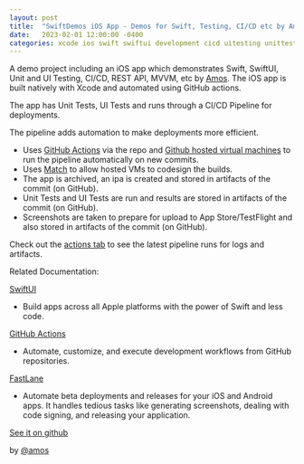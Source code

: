 ```yaml
---
layout: post
title:  "SwiftDemos iOS App - Demos for Swift, Testing, CI/CD etc by Amos"
date:   2023-02-01 12:00:00 -0400
categories: xcode ios swift swiftui development cicd uitesting unittesting
---
```


A demo project including an iOS app which demonstrates Swift, SwiftUI, Unit and UI Testing, CI/CD, REST API, MVVM, etc by [Amos](https://github.com/amostodman). The iOS app is built natively with Xcode and automated using GitHub actions.

The app has Unit Tests, UI Tests and runs through a CI/CD Pipeline for deployments.

The pipeline adds automation to make deployments more efficient.
- Uses [GitHub Actions](https://docs.github.com/en/actions) via the repo and [Github hosted virtual machines](https://docs.github.com/en/actions/using-github-hosted-runners/about-github-hosted-runners) to run the pipeline automatically on new commits.
- Uses [Match](https://docs.fastlane.tools/actions/match/) to allow hosted VMs to codesign the builds.
- The app is archived, an ipa is created and stored in artifacts of the commit (on GitHub).
- Unit Tests and UI Tests are run and results are stored in artifacts of the commit (on GitHub).
- Screenshots are taken to prepare for upload to App Store/TestFlight and also stored in artifacts of the commit (on GitHub).

Check out the [actions tab](https://github.com/DontSnooze/SwiftDemos/actions) to see the latest pipeline runs for logs and artifacts. 

Related Documentation:

[SwiftUI](https://developer.apple.com/xcode/swiftui/)
- Build apps across all Apple platforms with the power of Swift and less code.

[GitHub Actions](https://docs.github.com/en/actions)
- Automate, customize, and execute development workflows from GitHub repositories.

[FastLane](https://docs.fastlane.tools)
- Automate beta deployments and releases for your iOS and Android apps. It handles tedious tasks like generating screenshots, dealing with code signing, and releasing your application.


[See it on github](https://github.com/DontSnooze/SwiftDemos)

by [@amos](https://amostodman.github.io/)

